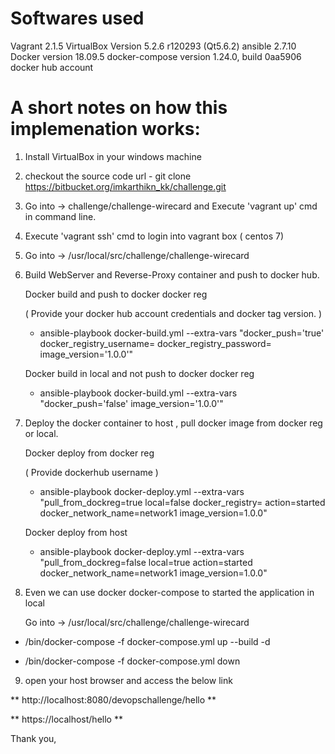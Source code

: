 
# Softwares used 

Vagrant 2.1.5
VirtualBox Version 5.2.6 r120293 (Qt5.6.2)
ansible 2.7.10
Docker version 18.09.5
docker-compose version 1.24.0, build 0aa5906
docker hub account


# A short notes on how this implemenation works:

1. Install VirtualBox in your windows machine
2. checkout the source code url - git clone https://bitbucket.org/imkarthikn_kk/challenge.git
3. Go into -> challenge/challenge-wirecard and Execute 'vagrant up' cmd in command line. 
4. Execute 'vagrant ssh' cmd to login into vagrant box ( centos 7)
5. Go into -> /usr/local/src/challenge/challenge-wirecard 
6. Build WebServer and Reverse-Proxy container and push to docker hub.

   Docker build and push to docker docker reg

   ( Provide your docker hub account credentials and docker tag version. )

   * ansible-playbook docker-build.yml --extra-vars "docker_push='true' docker_registry_username=<DOCKERHUB USERNAME> docker_registry_password=<DOCKERHUB PASSWORD> image_version='1.0.0'"
    
   Docker build in local and not push to docker docker reg  
   
   * ansible-playbook docker-build.yml --extra-vars "docker_push='false' image_version='1.0.0'"

7. Deploy the docker container to host , pull docker image from docker reg or local.

   Docker deploy from docker reg
   

   ( Provide dockerhub username <DOCKERHUB USERNAME> )

   * ansible-playbook docker-deploy.yml --extra-vars "pull_from_dockreg=true local=false docker_registry=<DOCKERHUB USERNAME> action=started docker_network_name=network1 image_version=1.0.0"


   Docker deploy from host 
   
   
   * ansible-playbook docker-deploy.yml --extra-vars "pull_from_dockreg=false local=true action=started docker_network_name=network1 image_version=1.0.0"

8. Even we can use docker docker-compose to started the application in local

   Go into -> /usr/local/src/challenge/challenge-wirecard

  
  * /bin/docker-compose -f docker-compose.yml up --build -d 

  * /bin/docker-compose -f docker-compose.yml down

9. open your host browser and access the below link 

  ** http://localhost:8080/devopschallenge/hello **

  ** https://localhost/hello **


Thank you,



